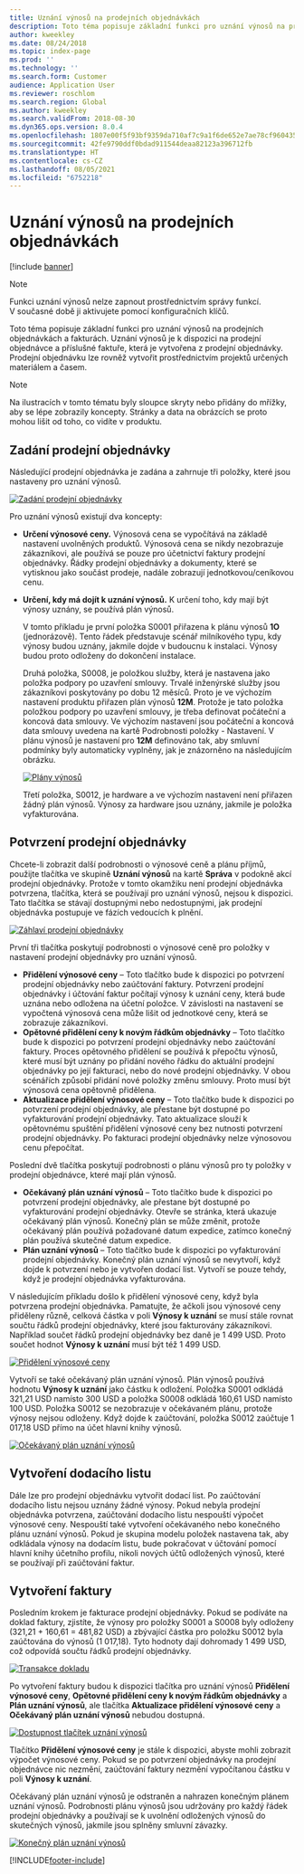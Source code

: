 ```yaml
---
title: Uznání výnosů na prodejních objednávkách
description: Toto téma popisuje základní funkci pro uznání výnosů na prodejních objednávkách a fakturách. Uznání výnosů je k dispozici na prodejních objednávkách a příslušné faktuře, která je vytvořena z prodejní objednávky.
author: kweekley
ms.date: 08/24/2018
ms.topic: index-page
ms.prod: ''
ms.technology: ''
ms.search.form: Customer
audience: Application User
ms.reviewer: roschlom
ms.search.region: Global
ms.author: kweekley
ms.search.validFrom: 2018-08-30
ms.dyn365.ops.version: 8.0.4
ms.openlocfilehash: 1807e00f5f93bf9359da710af7c9a1f6de652e7ae78cf9604351af969b057b11
ms.sourcegitcommit: 42fe9790ddf0bdad911544deaa82123a396712fb
ms.translationtype: HT
ms.contentlocale: cs-CZ
ms.lasthandoff: 08/05/2021
ms.locfileid: "6752218"
---
```

# <a name="revenue-recognition-on-sales-orders"></a>Uznání výnosů na prodejních objednávkách

[!include [banner](../includes/banner.md)]

> [!NOTE]
> Funkci uznání výnosů nelze zapnout prostřednictvím správy funkcí. V současné době ji aktivujete pomocí konfiguračních klíčů.

Toto téma popisuje základní funkci pro uznání výnosů na prodejních objednávkách a fakturách. Uznání výnosů je k dispozici na prodejní objednávce a příslušné faktuře, která je vytvořena z prodejní objednávky. Prodejní objednávku lze rovněž vytvořit prostřednictvím projektů určených materiálem a časem.

> [!NOTE]
> Na ilustracích v tomto tématu byly sloupce skryty nebo přidány do mřížky, aby se lépe zobrazily koncepty. Stránky a data na obrázcích se proto mohou lišit od toho, co vidíte v produktu.

## <a name="enter-a-sales-order"></a>Zadání prodejní objednávky

Následující prodejní objednávka je zadána a zahrnuje tři položky, které jsou nastaveny pro uznání výnosů.

[![Zadání prodejní objednávky](./media/revenue-recognition-so-basic-sales-order-header.png)](./media/revenue-recognition-so-basic-sales-order-header.png)

Pro uznání výnosů existují dva koncepty:

- **Určení výnosové ceny.** Výnosová cena se vypočítává na základě nastavení uvolněných produktů. Výnosová cena se nikdy nezobrazuje zákazníkovi, ale používá se pouze pro účetnictví faktury prodejní objednávky. Řádky prodejní objednávky a dokumenty, které se vytisknou jako součást prodeje, nadále zobrazují jednotkovou/ceníkovou cenu.
- **Určení, kdy má dojít k uznání výnosů.** K určení toho, kdy mají být výnosy uznány, se používá plán výnosů.

    V tomto příkladu je první položka S0001 přiřazena k plánu výnosů **1O** (jednorázově). Tento řádek představuje scénář milníkového typu, kdy výnosy budou uznány, jakmile dojde v budoucnu k instalaci. Výnosy budou proto odloženy do dokončení instalace.

    Druhá položka, S0008, je položkou služby, která je nastavena jako položka podpory po uzavření smlouvy. Trvalé inženýrské služby jsou zákazníkovi poskytovány po dobu 12 měsíců. Proto je ve výchozím nastavení produktu přiřazen plán výnosů **12M**. Protože je tato položka položkou podpory po uzavření smlouvy, je třeba definovat počáteční a koncová data smlouvy. Ve výchozím nastavení jsou počáteční a koncová data smlouvy uvedena na kartě Podrobnosti položky - Nastavení. V plánu výnosů je nastavení pro **12M** definováno tak, aby smluvní podmínky byly automaticky vyplněny, jak je znázorněno na následujícím obrázku.

    [![Plány výnosů](./media/revenue-recognition-so-basic-revenue-schedules.png)](./media/revenue-recognition-so-basic-revenue-schedules.png)

    Třetí položka, S0012, je hardware a ve výchozím nastavení není přiřazen žádný plán výnosů. Výnosy za hardware jsou uznány, jakmile je položka vyfakturována.

## <a name="confirm-the-sales-order"></a>Potvrzení prodejní objednávky

Chcete-li zobrazit další podrobnosti o výnosové ceně a plánu příjmů, použijte tlačítka ve skupině **Uznání výnosů** na kartě **Správa** v podokně akcí prodejní objednávky. Protože v tomto okamžiku není prodejní objednávka potvrzena, tlačítka, která se používají pro uznání výnosů, nejsou k dispozici. Tato tlačítka se stávají dostupnými nebo nedostupnými, jak prodejní objednávka postupuje ve fázích vedoucích k plnění.

[![Záhlaví prodejní objednávky](./media/revenue-recognition-so-basic-sales-order-header-02.png)](./media/revenue-recognition-so-basic-sales-order-header-02.png)

První tři tlačítka poskytují podrobnosti o výnosové ceně pro položky v nastavení prodejní objednávky pro uznání výnosů.

- **Přidělení výnosové ceny** – Toto tlačítko bude k dispozici po potvrzení prodejní objednávky nebo zaúčtování faktury. Potvrzení prodejní objednávky i účtování faktur počítají výnosy k uznání ceny, která bude uznána nebo odložena na účetní položce. V závislosti na nastavení se vypočtená výnosová cena může lišit od jednotkové ceny, která se zobrazuje zákazníkovi.
- **Opětovné přidělení ceny k novým řádkům objednávky** – Toto tlačítko bude k dispozici po potvrzení prodejní objednávky nebo zaúčtování faktury. Proces opětovného přidělení se používá k přepočtu výnosů, které musí být uznány po přidání nového řádku do aktuální prodejní objednávky po její fakturaci, nebo do nové prodejní objednávky. V obou scénářích způsobí přidání nové položky změnu smlouvy. Proto musí být výnosová cena opětovně přidělena.
- **Aktualizace přidělení výnosové ceny** – Toto tlačítko bude k dispozici po potvrzení prodejní objednávky, ale přestane být dostupné po vyfakturování prodejní objednávky. Tato aktualizace slouží k opětovnému spuštění přidělení výnosové ceny bez nutnosti potvrzení prodejní objednávky. Po fakturaci prodejní objednávky nelze výnosovou cenu přepočítat.

Poslední dvě tlačítka poskytují podrobnosti o plánu výnosů pro ty položky v prodejní objednávce, které mají plán výnosů.

- **Očekávaný plán uznání výnosů** – Toto tlačítko bude k dispozici po potvrzení prodejní objednávky, ale přestane být dostupné po vyfakturování prodejní objednávky. Otevře se stránka, která ukazuje očekávaný plán výnosů. Konečný plán se může změnit, protože očekávaný plán používá požadované datum expedice, zatímco konečný plán používá skutečné datum expedice.
- **Plán uznání výnosů** – Toto tlačítko bude k dispozici po vyfakturování prodejní objednávky. Konečný plán uznání výnosů se nevytvoří, když dojde k potvrzení nebo je vytvořen dodací list. Vytvoří se pouze tehdy, když je prodejní objednávka vyfakturována.

V následujícím příkladu došlo k přidělení výnosové ceny, když byla potvrzena prodejní objednávka. Pamatujte, že ačkoli jsou výnosové ceny přiděleny různě, celková částka v poli **Výnosy k uznání** se musí stále rovnat součtu řádků prodejní objednávky, které jsou fakturovány zákazníkovi. Například součet řádků prodejní objednávky bez daně je 1 499 USD. Proto součet hodnot **Výnosy k uznání** musí být též 1 499 USD.

[![Přidělení výnosové ceny](./media/revenue-recognition-so-basic-revenue-price-allocation.png)](./media/revenue-recognition-so-basic-revenue-price-allocation.png)

Vytvoří se také očekávaný plán uznání výnosů. Plán výnosů používá hodnotu **Výnosy k uznání** jako částku k odložení. Položka S0001 odkládá 321,21 USD namísto 300 USD a položka S0008 odkládá 160,61 USD namísto 100 USD. Položka S0012 se nezobrazuje v očekávaném plánu, protože výnosy nejsou odloženy. Když dojde k zaúčtování, položka S0012 zaúčtuje 1 017,18 USD přímo na účet hlavní knihy výnosů.

[![Očekávaný plán uznání výnosů](./media/revenue-recognition-so-basic-expected-rev-rec-schedule.png)](./media/revenue-recognition-so-basic-expected-rev-rec-schedule.png)

## <a name="create-the-packing-slip"></a>Vytvoření dodacího listu

Dále lze pro prodejní objednávku vytvořit dodací list. Po zaúčtování dodacího listu nejsou uznány žádné výnosy. Pokud nebyla prodejní objednávka potvrzena, zaúčtování dodacího listu nespouští výpočet výnosové ceny. Nespouští také vytvoření očekávaného nebo konečného plánu uznání výnosů. Pokud je skupina modelu položek nastavena tak, aby odkládala výnosy na dodacím listu, bude pokračovat v účtování pomocí hlavní knihy účetního profilu, nikoli nových účtů odložených výnosů, které se používají při zaúčtování faktur.

## <a name="create-the-invoice"></a>Vytvoření faktury

Posledním krokem je fakturace prodejní objednávky. Pokud se podíváte na doklad faktury, zjistíte, že výnosy pro položky S0001 a S0008 byly odloženy (321,21 + 160,61 = 481,82 USD) a zbývající částka pro položku S0012 byla zaúčtována do výnosů (1 017,18). Tyto hodnoty dají dohromady 1 499 USD, což odpovídá součtu řádků prodejní objednávky.

[![Transakce dokladu](./media/revenue-recognition-so-voucher-transactions.png)](./media/revenue-recognition-so-voucher-transactions.png)

Po vytvoření faktury budou k dispozici tlačítka pro uznání výnosů **Přidělení výnosové ceny**, **Opětovné přidělení ceny k novým řádkům objednávky** a **Plán uznání výnosů**, ale tlačítka **Aktualizace přidělení výnosové ceny** a **Očekávaný plán uznání výnosů** nebudou dostupná.

[![Dostupnost tlačítek uznání výnosů](./media/revenue-recognition-so-basic-after-invoice-buttons.png)](./media/revenue-recognition-so-basic-after-invoice-buttons.png)

Tlačítko **Přidělení výnosové ceny** je stále k dispozici, abyste mohli zobrazit výpočet výnosové ceny. Pokud se po potvrzení objednávky na prodejní objednávce nic nezmění, zaúčtování faktury nezmění vypočítanou částku v poli **Výnosy k uznání**.

Očekávaný plán uznání výnosů je odstraněn a nahrazen konečným plánem uznání výnosů. Podrobnosti plánu výnosů jsou udržovány pro každý řádek prodejní objednávky a používají se k uvolnění odložených výnosů do skutečných výnosů, jakmile jsou splněny smluvní závazky.

[![Konečný plán uznání výnosů](./media/revenue-recognition-so-revenue-recognition-schedule.png)](./media/revenue-recognition-so-revenue-recognition-schedule.png)


[!INCLUDE[footer-include](../../includes/footer-banner.md)]